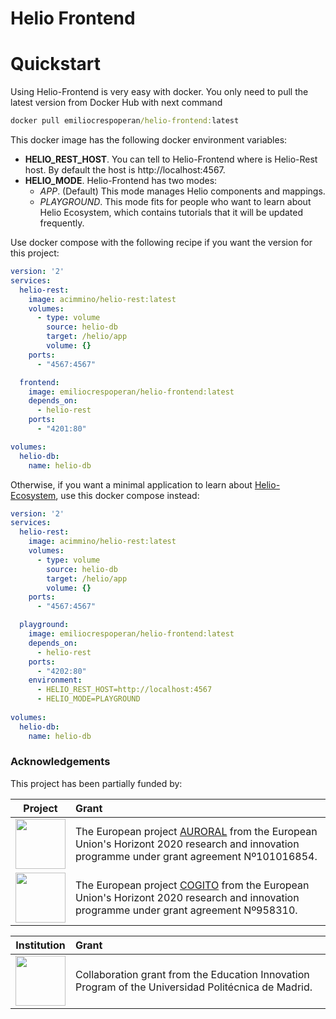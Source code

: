 # Helio Frontend

# Quickstart

Using Helio-Frontend is very easy with docker. You only need to pull the latest version from Docker Hub with next command
```cmd
docker pull emiliocrespoperan/helio-frontend:latest
```

This docker image has the following docker environment variables:
* **HELIO_REST_HOST**. You can tell to Helio-Frontend where is Helio-Rest host. By default the host is http://localhost:4567.
* **HELIO_MODE**. Helio-Frontend has two modes:
  * *APP*. (Default) This mode manages Helio components and mappings.
  * *PLAYGROUND*. This mode fits for people who want to learn about Helio Ecosystem, which contains tutorials that it will be updated frequently.



Use docker compose with the following recipe if you want the  version for this project:

```yml
version: '2'
services:
  helio-rest:
    image: acimmino/helio-rest:latest
    volumes: 
      - type: volume
        source: helio-db
        target: /helio/app
        volume: {}
    ports:
      - "4567:4567"

  frontend:
    image: emiliocrespoperan/helio-frontend:latest
    depends_on:
      - helio-rest
    ports:
      - "4201:80"

volumes:
  helio-db:
    name: helio-db
```

Otherwise, if you want a minimal application to learn about [Helio-Ecosystem](https://github.com/helio-ecosystem), use this docker compose instead:

```yml
version: '2'
services:
  helio-rest:
    image: acimmino/helio-rest:latest
    volumes: 
      - type: volume
        source: helio-db
        target: /helio/app
        volume: {}
    ports:
      - "4567:4567"

  playground:
    image: emiliocrespoperan/helio-frontend:latest
    depends_on:
      - helio-rest
    ports:
      - "4202:80"
    environment:
      - HELIO_REST_HOST=http://localhost:4567
      - HELIO_MODE=PLAYGROUND
      
volumes:
  helio-db:
    name: helio-db
```

### Acknowledgements
This project has been partially funded by:

 | Project       | Grant |
 |   :---:      |      :---      |
 | <img src="https://github.com/helio-ecosystem/helio-ecosystem/assets/4105186/c9081c01-69ed-4ba3-aa1a-fddbaaee19c1" height="80"/>   | The European project [AURORAL](https://www.auroral.eu/) from the European Union's Horizont 2020 research and innovation programme under grant agreement Nº101016854. |
 | <img src="https://github.com/helio-ecosystem/helio-ecosystem/assets/4105186/f1cde449-266f-45f4-a5da-e9c6006f5f3f" height="80"/>  | The European project [COGITO](https://cogito-project.eu/) from the European Union's Horizont 2020 research and innovation programme under grant agreement Nº958310. |

 | Institution       | Grant |
 |   :---:      |      :---      |
 | <img src="https://github.com/helio-ecosystem/helio-frontend/assets/4105186/7456e9d1-a74f-4baa-b83c-6d9f5d9027ec)" height="80"/>  | Collaboration grant from the Education Innovation Program of the Universidad Politécnica de Madrid. |
